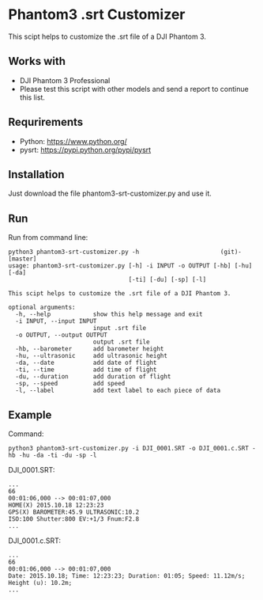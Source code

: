 # Phantom3 .srt Customizer
This scipt helps to customize the .srt file of a DJI Phantom 3.

## Works with
* DJI Phantom 3 Professional
* Please test this script with other models and send a report to continue this list.

## Requrirements
* Python: https://www.python.org/
* pysrt: https://pypi.python.org/pypi/pysrt

## Installation
Just download the file phantom3-srt-customizer.py and use it.

## Run
Run from command line:

    python3 phantom3-srt-customizer.py -h                       (git)-[master]
    usage: phantom3-srt-customizer.py [-h] -i INPUT -o OUTPUT [-hb] [-hu] [-da]
                                      [-ti] [-du] [-sp] [-l]

    This scipt helps to customize the .srt file of a DJI Phantom 3.

    optional arguments:
      -h, --help            show this help message and exit
      -i INPUT, --input INPUT
                            input .srt file
      -o OUTPUT, --output OUTPUT
                            output .srt file
      -hb, --barometer      add barometer height
      -hu, --ultrasonic     add ultrasonic height
      -da, --date           add date of flight
      -ti, --time           add time of flight
      -du, --duration       add duration of flight
      -sp, --speed          add speed
      -l, --label           add text label to each piece of data

## Example
Command:

    python3 phantom3-srt-customizer.py -i DJI_0001.SRT -o DJI_0001.c.SRT -hb -hu -da -ti -du -sp -l

DJI_0001.SRT:

    ...
    66
    00:01:06,000 --> 00:01:07,000
    HOME(X) 2015.10.18 12:23:23
    GPS(X) BAROMETER:45.9 ULTRASONIC:10.2
    ISO:100 Shutter:800 EV:+1/3 Fnum:F2.8
    ...

DJI_0001.c.SRT:

    ...
    66
    00:01:06,000 --> 00:01:07,000
    Date: 2015.10.18; Time: 12:23:23; Duration: 01:05; Speed: 11.12m/s; Height (u): 10.2m;
    ...
